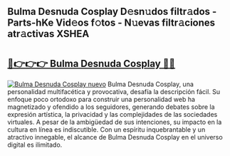 ## Bulma Desnuda Cosplay D𝚎sn𝚞dos filtr𝚊dos - Parts-hKe Vid𝚎os f𝚘tos - N𝚞evas filtr𝚊ciones atr𝚊ctivas XSHEA

# <h2><a href="http://mb5bq9q.tromn.icu/?c=Bulma+Desnuda+Cosplay">🔗👉👉👉 Bulma Desnuda Cosplay 🔗🔗</a></h2>

[![Bulma Desnuda Cosplay nuevo](https://i.imgur.com/pEAQMta.gif)](http://mb5bq9q.tromn.icu/?c=Bulma+Desnuda+Cosplay)
Bulma Desnuda Cosplay, una personalidad multifacética y provocativa, desafía la descripción fácil. Su enfoque poco ortodoxo para construir una personalidad web ha magnetizado y ofendido a los seguidores, generando debates sobre la expresión artística, la privacidad y las complejidades de las sociedades virtuales. A pesar de la ambigüedad de sus intenciones, su impacto en la cultura en línea es indiscutible. Con un espíritu inquebrantable y un atractivo innegable, el alcance de Bulma Desnuda Cosplay en el universo digital es ilimitado.

